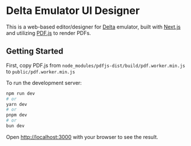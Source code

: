 # Delta Emulator UI Designer

This is a web-based editor/designer for [Delta](https://github.com/rileytestut/Delta) emulator, built with [Next.js](https://nextjs.org/) and utilizing [PDF.js](https://mozilla.github.io/pdf.js/) to render PDFs.

## Getting Started

First, copy PDF.js from `node_modules/pdfjs-dist/build/pdf.worker.min.js` to `public/pdf.worker.min.js`

To run the development server:

```bash
npm run dev
# or
yarn dev
# or
pnpm dev
# or
bun dev
```

Open [http://localhost:3000](http://localhost:3000) with your browser to see the result.
